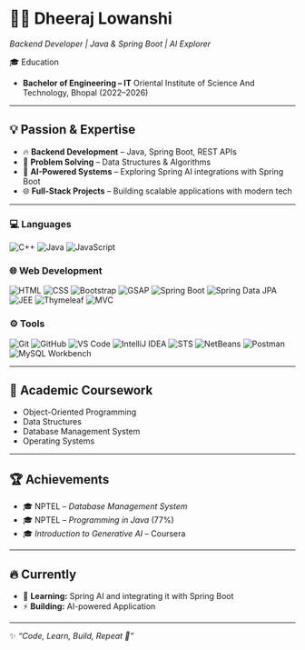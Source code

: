 # 👨‍💻 Dheeraj Lowanshi

*Backend Developer | Java & Spring Boot  | AI Explorer*  

<p align="center>
[![LinkedIn](https://img.shields.io/badge/LinkedIn-%230A66C2.svg?logo=linkedin&logoColor=white&style=for-the-badge)](https://linkedin.com/in/dheeraj-lowanshi)  
[![Portfolio](https://img.shields.io/badge/Portfolio-FF5722?logo=About.me&logoColor=white&style=for-the-badge)](https://portfolio-dheeraj-lowanshi.netlify.app/)
[![LeetCode](https://img.shields.io/badge/LeetCode-FFA116.svg?logo=leetcode&logoColor=black&style=for-the-badge)](https://leetcode.com/u/dheerajlowanshi/)
  
</p>
---
##About Me
Hey, I'm Dheeraj, a Full Stack Developer passionate about building performant, user-friendly, and scalable applications. I am a 4th-year B.Tech student specializing in Information Technology, from Oriental Institute of Science And Technology, Bhopal.
🚀 I am also enhancing my expertise in Data Structures & Algorithms 📊, Spring Boot 🌱, and Database Management Systems 🛢️, with a keen interest in building efficient and scalable applications.

---

## 🎓 Education
- **Bachelor of Engineering – IT** 
  Oriental Institute of Science And Technology, Bhopal (2022–2026)  

---
## 💡 Passion & Expertise
- 🔥 **Backend Development** – Java, Spring Boot, REST APIs  
- 🧩 **Problem Solving** – Data Structures & Algorithms 
- 🚀 **AI-Powered Systems** – Exploring Spring AI integrations with Spring Boot  
- 🌐 **Full-Stack Projects** – Building scalable applications with modern tech

---

<p align="center">

### 💻 Languages  
![C++](https://img.shields.io/badge/C++-00599C.svg?logo=cplusplus&logoColor=white&style=for-the-badge)
![Java](https://img.shields.io/badge/Java-%23ED8B00.svg?logo=openjdk&logoColor=white&style=for-the-badge)
![JavaScript](https://img.shields.io/badge/JavaScript-F7DF1E.svg?logo=javascript&logoColor=black&style=for-the-badge)

### 🌐 Web Development  
![HTML](https://img.shields.io/badge/HTML5-E34F26.svg?logo=html5&logoColor=white&style=for-the-badge)
![CSS](https://img.shields.io/badge/CSS3-1572B6.svg?logo=css3&logoColor=white&style=for-the-badge)
![Bootstrap](https://img.shields.io/badge/Bootstrap-7952B3.svg?logo=bootstrap&logoColor=white&style=for-the-badge)
![GSAP](https://img.shields.io/badge/GSAP-88CE02.svg?logo=greensock&logoColor=black&style=for-the-badge)
![Spring Boot](https://img.shields.io/badge/Spring%20Boot-6DB33F.svg?logo=springboot&logoColor=white&style=for-the-badge)
![Spring Data JPA](https://img.shields.io/badge/Spring%20Data%20JPA-6DB33F.svg?logo=spring&logoColor=white&style=for-the-badge)
![JEE](https://img.shields.io/badge/Java%20EE-007396.svg?logo=java&logoColor=white&style=for-the-badge)
![Thymeleaf](https://img.shields.io/badge/Thymeleaf-005F0F.svg?logo=thymeleaf&logoColor=white&style=for-the-badge)
![MVC](https://img.shields.io/badge/MVC%20Architecture-6DB33F.svg?logo=spring&logoColor=white&style=for-the-badge)

### ⚙️ Tools  
![Git](https://img.shields.io/badge/Git-F05032.svg?logo=git&logoColor=white&style=for-the-badge)
![GitHub](https://img.shields.io/badge/GitHub-12100E.svg?logo=github&logoColor=white&style=for-the-badge)
![VS Code](https://img.shields.io/badge/VS%20Code-007ACC.svg?logo=visualstudiocode&logoColor=white&style=for-the-badge)
![IntelliJ IDEA](https://img.shields.io/badge/IntelliJ%20IDEA-000000.svg?logo=intellijidea&logoColor=white&style=for-the-badge)
![STS](https://img.shields.io/badge/Spring%20Tool%20Suite-6DB33F.svg?logo=spring&logoColor=white&style=for-the-badge)
![NetBeans](https://img.shields.io/badge/NetBeans-1B6AC6.svg?logo=apachenetbeanside&logoColor=white&style=for-the-badge)
![Postman](https://img.shields.io/badge/Postman-FF6C37.svg?logo=postman&logoColor=white&style=for-the-badge)
![MySQL Workbench](https://img.shields.io/badge/MySQL-4479A1.svg?logo=mysql&logoColor=white&style=for-the-badge)

</p>

---

## 📖 Academic Coursework
- Object-Oriented Programming  
- Data Structures  
- Database Management System  
- Operating Systems  

---

## 🏆 Achievements
- 🎓 NPTEL – *Database Management System*  
- 🎓 NPTEL – *Programming in Java* (77%)  
- 🎓 *Introduction to Generative AI* – Coursera  

---
## 🔥 Currently

- 📖 **Learning:** Spring AI and integrating it with Spring Boot 
- ⚡ **Building:** AI-powered Application  


---
✨ *“Code, Learn, Build, Repeat 🚀”*
